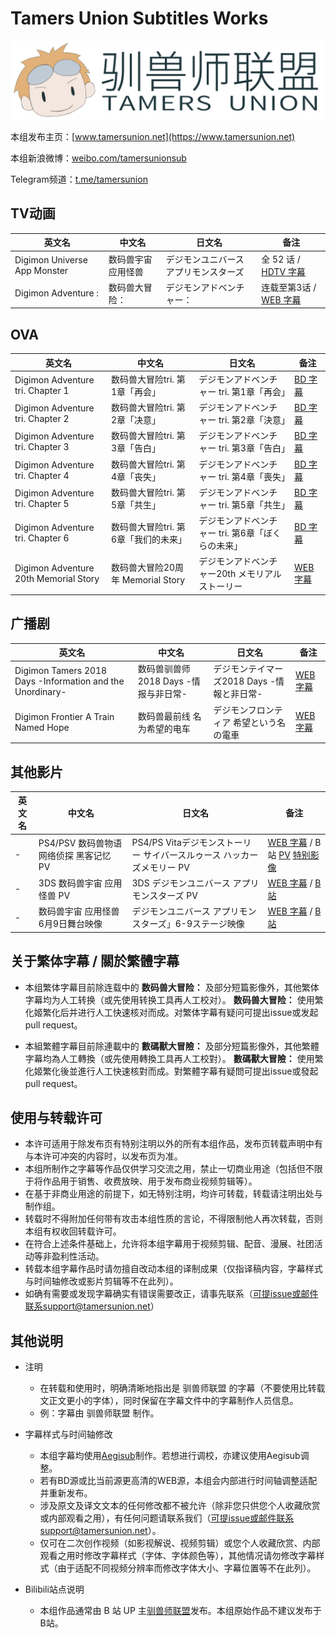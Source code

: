 # Tamers Union Subtitles Works

![](./logo.png)

本组发布主页：[www.tamersunion.net](https://www.tamersunion.net)

本组新浪微博：[weibo.com/tamersunionsub](https://weibo.com/tamersunionsub)

Telegram频道：[t.me/tamersunion](https://https://t.me/tamersunion)

## TV动画

| 英文名                           | 中文名                 | 日文名                            | 备注                                             |
| ------------------------------- | ---------------------- | -------------------------------- | ------------------------------------------------ |
| Digimon Universe App Monster    | 数码兽宇宙 应用怪兽      | デジモンユニバース アプリモンスターズ  | 全 52 话 / [HDTV 字幕](./Digimon_Universe_App_Monster) |
| Digimon Adventure :             | 数码兽大冒险：          | デジモンアドベンチャー：               | 连载至第3话 / [WEB 字幕](./Digimon_Adventure_2020)                                         |

## OVA
| 英文名                         | 中文名                  | 日文名                                 | 备注                                                         |
| ------------------------------ | ----------------------- | -------------------------------------- | ------------------------------------------------------------ |
| Digimon Adventure tri. Chapter 1  | 数码兽大冒险tri. 第1章「再会」       | デジモンアドベンチャー tri. 第1章「再会」| [BD 字幕](./Digimon_Adventure_tri_Chapter_1) |
| Digimon Adventure tri. Chapter 2  | 数码兽大冒险tri. 第2章「决意」       | デジモンアドベンチャー tri. 第2章「決意」| [BD 字幕](./Digimon_Adventure_tri_Chapter_2) |
| Digimon Adventure tri. Chapter 3  | 数码兽大冒险tri. 第3章「告白」       | デジモンアドベンチャー tri. 第3章「告白」| [BD 字幕](./Digimon_Adventure_tri_Chapter_3) |
| Digimon Adventure tri. Chapter 4  | 数码兽大冒险tri. 第4章「丧失」       | デジモンアドベンチャー tri. 第4章「喪失」| [BD 字幕](./Digimon_Adventure_tri_Chapter_4) |
| Digimon Adventure tri. Chapter 5  | 数码兽大冒险tri. 第5章「共生」       | デジモンアドベンチャー tri. 第5章「共生」| [BD 字幕](./Digimon_Adventure_tri_Chapter_5) |
| Digimon Adventure tri. Chapter 6  | 数码兽大冒险tri. 第6章「我们的未来」  | デジモンアドベンチャー tri. 第6章「ぼくらの未来」| [BD 字幕](./Digimon_Adventure_tri_Chapter_6) |
| Digimon Adventure 20th Memorial Story | 数码兽大冒险20周年 Memorial Story | デジモンアドベンチャー20th メモリアルストーリー | [WEB 字幕](./Digimon_Adventure_20th_Memorial_Story) |

## 广播剧
| 英文名                              | 中文名                              | 日文名                    | 备注                                       |
| -------------------------------- | -------------------------------- | ---------------------- | ---------------------------------------- |
| Digimon Tamers 2018 Days -Information and the Unordinary-            | 数码兽驯兽师 2018 Days -情报与非日常-               | デジモンテイマーズ2018 Days -情報と非日常-                   | [WEB 字幕](./Digimon_Tamers_2018_Days_Information_and_the_Unordinary) |
| Digimon Frontier A Train Named Hope   | 数码兽最前线 名为希望的电车               | デジモンフロンティア 希望という名の電車                  | [WEB 字幕](./Digimon_Frontier_A_Train_Named_Hope) |

## 其他影片

| 英文名                              | 中文名                              | 日文名                    | 备注                                       |
| -------------------------------- | -------------------------------- | ---------------------- | ---------------------------------------- |
| -            | PS4/PSV 数码兽物语 网络侦探 黑客记忆 PV                  | PS4/PS Vitaデジモンストーリー サイバースルゥース ハッカーズメモリー PV                   | [WEB 字幕](./PS4PSV_Digimon_Story_Cyber_Sleuth_Hackers_Memory_PV) / B 站 [PV](https://www.bilibili.com/video/av17216908/)  [特别影像](http://www.bilibili.com/video/av15941715/) |
| - | 3DS 数码兽宇宙 应用怪兽 PV                    | 3DS デジモンユニバース アプリモンスターズ PV            | [WEB 字幕](./3DS_Digimon_Universe_App_Monster_PV) / [B 站](http://www.bilibili.com/video/av5679135)  |
| -                | 数码兽宇宙 应用怪兽 6月9日舞台映像                             | デジモンユニバース アプリモンスターズ」6-9ステージ映像                 | [WEB 字幕](./Digimon_Universe_App_Monster_Stage) / [B 站](https://www.bilibili.com/video/av13745318) |


## 关于繁体字幕 / 關於繁體字幕

- 本组繁体字幕目前除连载中的 **数码兽大冒险：** 及部分短篇影像外，其他繁体字幕均为人工转换（或先使用转换工具再人工校对）。 **数码兽大冒险：** 使用繁化姬繁化后并进行人工快速核对而成。对繁体字幕有疑问可提出issue或发起pull request。

- 本組繁體字幕目前除連載中的 **數碼獸大冒險：** 及部分短篇影像外，其他繁體字幕均為人工轉換（或先使用轉換工具再人工校對）。 **數碼獸大冒險：** 使用繁化姬繁化後並進行人工快速核對而成。對繁體字幕有疑問可提出issue或發起pull request。


## 使用与转载许可

- 本许可适用于除发布页有特别注明以外的所有本组作品，发布页转载声明中有与本许可冲突的内容时，以发布页为准。
- 本组所制作之字幕等作品仅供学习交流之用，禁止一切商业用途（包括但不限于将作品用于销售、收费放映、用于发布商业视频剪辑等）。
- 在基于非商业用途的前提下，如无特别注明，均许可转载，转载请注明出处与制作组。
- 转载时不得附加任何带有攻击本组性质的言论，不得限制他人再次转载，否则本组有权收回转载许可。
- 在符合上述条件基础上，允许将本组字幕用于视频剪辑、配音、漫展、社团活动等非盈利性活动。
- 转载本组字幕作品时请勿擅自改动本组的译制成果（仅指译稿内容，字幕样式与时间轴修改或影片剪辑等不在此列）。
- 如确有需要或发现字幕确实有错误需要改正，请事先联系（可提issue或邮件联系support@tamersunion.net）


## 其他说明

- 注明

  - 在转载和使用时，明确清晰地指出是 驯兽师联盟 的字幕（不要使用比转载文正文更小的字体），同时保留在字幕文件中的字幕制作人员信息。
  - 例：字幕由 驯兽师联盟 制作。

- 字幕样式与时间轴修改

  - 本组字幕均使用[Aegisub](http://www.aegisub.org/)制作。若想进行调校，亦建议使用Aegisub调整。
  - 若有BD源或比当前源更高清的WEB源，本组会内部进行时间轴调整适配并重新发布。
  - 涉及原文及译文文本的任何修改都不被允许（除非您只供您个人收藏欣赏或内部观看之用），有任何问题请联系我们（可提issue或邮件联系support@tamersunion.net）。
  - 仅可在二次创作视频（如影视解说、视频剪辑）或您个人收藏欣赏、内部观看之用时修改字幕样式（字体、字体颜色等），其他情况请勿修改字幕样式（由于适配不同视频分辨率而修改字体大小、字幕位置等不在此列）。

- Bilibili站点说明
  - 本组作品通常由 B 站 UP 主[驯兽师联盟](https://space.bilibili.com/3923048)发布。本组原始作品不建议发布于B站。